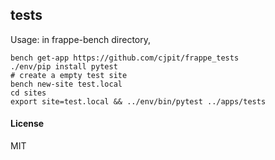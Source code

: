 ## tests

Usage: in frappe-bench directory, 
```
bench get-app https://github.com/cjpit/frappe_tests
./env/pip install pytest
# create a empty test site
bench new-site test.local
cd sites
export site=test.local && ../env/bin/pytest ../apps/tests

```

#### License

MIT
